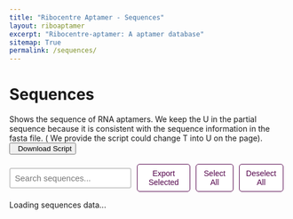 ```yaml
---
title: "Ribocentre Aptamer - Sequences"
layout: riboaptamer
excerpt: "Ribocentre-aptamer: A aptamer database"
sitemap: True
permalink: /sequences/
---
```

<html lang="en">
<head>
  <meta http-equiv="Content-type" content="text/html; charset=utf-8">
  <meta name="viewport" content="width=device-width,initial-scale=1,user-scalable=no">
  <title>Aptamer sequences</title>
  <link rel="stylesheet" type="text/css" href="https://cdn.datatables.net/1.12.1/css/jquery.dataTables.min.css">
  <link rel="stylesheet" type="text/css" href="https://cdn.datatables.net/buttons/2.2.3/css/buttons.dataTables.min.css">
  <script type="text/javascript" src="https://code.jquery.com/jquery-3.5.1.js"></script>
  <script type="text/javascript" src="https://cdn.datatables.net/1.12.1/js/jquery.dataTables.min.js"></script>
  <link rel="stylesheet" href="/css/dashboard.css">
  <script type="text/javascript" src="https://cdn.datatables.net/buttons/2.2.3/js/dataTables.buttons.min.js"></script>
  <script type="text/javascript" src="https://cdnjs.cloudflare.com/ajax/libs/jszip/3.1.3/jszip.min.js"></script>
  <script type="text/javascript" src="https://cdnjs.cloudflare.com/ajax/libs/pdfmake/0.1.53/pdfmake.min.js"></script>
  <script type="text/javascript" src="https://cdnjs.cloudflare.com/ajax/libs/pdfmake/0.1.53/vfs_fonts.js"></script>
  <script type="text/javascript" src="https://cdn.datatables.net/buttons/2.2.3/js/buttons.html5.min.js"></script>
  <script type="text/javascript" src="https://cdn.datatables.net/buttons/2.2.3/js/buttons.print.min.js"></script>
  
<style>
.button {
  display: inline-block;
  padding: 8px 12px;
  margin-right: 10px;
  text-align: center;
  background-color: #ffffff;
  color: #520049;
  text-decoration: none;
  font-size: 14px;
  border: 1px solid #520049;
  border-radius: 5px;
  cursor: pointer;
  transition: all 0.3s ease;
}
.button:hover {
  background-color: #520049;
  color: white;
}
</style>
</head>

<body>
<h1 class="post-title" itemprop="name headline">Sequences</h1>
Shows the sequence of RNA aptamers. We keep the U in the partial sequence because it is consistent with the sequence information in the fasta file. ( We provide the script could change T into U on the page). <a href="https://www.ribocentre.org/downloads/sequence-T2U.ipynb" target="_blank" download="sequence-T2U.ipynb"><button class="btn btn-secondary"><span class="glyphicon glyphicon-download-alt"></span>&nbsp;&nbsp;Download Script</button></a><br><br>

<!-- 搜索框和操作按钮容器 -->
<div class="form-container" style="margin-bottom:15px;display:flex;align-items:center;">
  <input type="text" id="searchBox" placeholder="Search sequences..." style="padding:8px;font-size:15px;border:2px solid #ccc;border-radius:4px;width:300px;">
  <button id="exportBtn" class="button" style="margin-left:10px;">Export Selected</button>
  <button id="selectAllBtn" class="button">Select All</button>
  <button id="deselectAllBtn" class="button">Deselect All</button>
</div>

<!-- 表格容器 -->
<div id="sequences-table" class="sheet">
  <div class="loading">Loading sequences data...</div>
</div>

<div class="amir-tooltip" id="amirTooltip">
  <div class="tooltip-content"></div>
  <div class="tooltip-arrow"></div>
</div>

<script src="{{ site.baseurl }}/js/sequences.js"></script>
</body>
</html>

